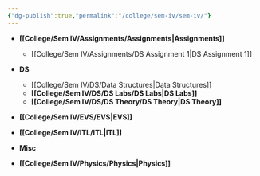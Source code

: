 ```yaml
---
{"dg-publish":true,"permalink":"/college/sem-iv/sem-iv/"}
---
```



- **[[College/Sem IV/Assignments/Assignments\|Assignments]]**
	- [[College/Sem IV/Assignments/DS Assignment 1\|DS Assignment 1]]
- **DS**
	- [[College/Sem IV/DS/Data Structures\|Data Structures]]
	- **[[College/Sem IV/DS/DS Labs/DS Labs\|DS Labs]]**
	- **[[College/Sem IV/DS/DS Theory/DS Theory\|DS Theory]]**
- **[[College/Sem IV/EVS/EVS\|EVS]]**
- **[[College/Sem IV/ITL/ITL\|ITL]]**
- **Misc**

- **[[College/Sem IV/Physics/Physics\|Physics]]**


